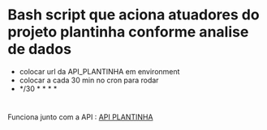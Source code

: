 # Bash script que aciona atuadores do projeto plantinha conforme analise de dados

- colocar url da API_PLANTINHA em environment
- colocar a cada 30 min no cron para rodar 
- */30 * * * *

#

Funciona junto com a API :
[API PLANTINHA](https://github.com/RichardBrochini/api_plantinha)
